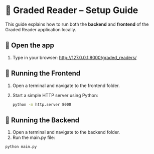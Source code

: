 # 📖 Graded Reader – Setup Guide

This guide explains how to run both the **backend** and **frontend** of the Graded Reader application locally.

## 🚀 Open the app
1. Type in your browser: http://127.0.0.1:8000/graded_readers/

   
## 🚀 Running the Frontend

1. Open a terminal and navigate to the frontend folder.
2. Start a simple HTTP server using Python:

   ```sh
   python -m http.server 8000
## 🚀 Running the Backend

1. Open a terminal and navigate to the backend folder.
2.  Run the main.py file:

   ```sh
   python main.py



